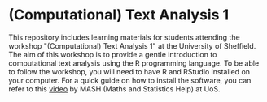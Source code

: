 # (Computational) Text Analysis 1

This repository includes learning materials for students attending the workshop "(Computational) Text Analysis 1" at the University of Sheffield. The aim of this workshop is to provide a gentle introduction to computational text analysis using the R programming language. To be able to follow the workshop, you will need to have R and RStudio installed on your computer. For a quick guide on how to install the software, you can refer to this [video](https://www.sheffield.ac.uk/mash/stats-resources/r#) by MASH (Maths and Statistics Help) at UoS. 
